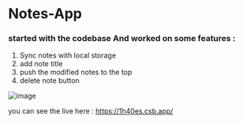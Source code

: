 # Notes-App

### started with the codebase And worked on some  features  : 

1. Sync notes with local storage 
2. add note title
3. push the modified notes to the top 
4. delete note button

![image](https://user-images.githubusercontent.com/31719363/166115970-02a16b81-4b8f-4330-944b-43d92f6e28be.png)

you can see the live here : https://1h40es.csb.app/
